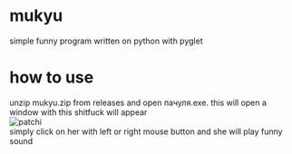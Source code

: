 # mukyu
simple funny program written on python with pyglet 
# how to use
unzip mukyu.zip from releases and open пачуля.exe. this will open a window with this shitfuck will appear\
![patchi](https://sun9-74.userapi.com/impg/BD1BMrrUcmKm6aQoEXQ0APT1gx80rvUQDJslhw/-8RDWXQGKoo.jpg?size=625x776&quality=96&sign=6d9f288d70643118cafea8c686fd910a&type=album)\
simply click on her with left or right mouse button and she will play funny sound
